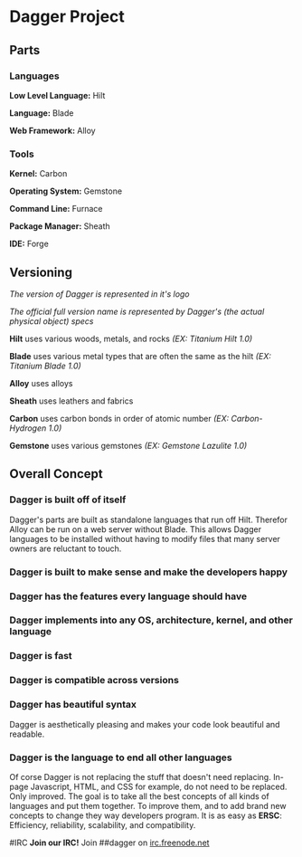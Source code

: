 # Dagger Project

## Parts

### Languages

**Low Level Language:** Hilt

**Language:** Blade

**Web Framework:** Alloy

### Tools

**Kernel:** Carbon

**Operating System:** Gemstone

**Command Line:** Furnace

**Package Manager:** Sheath

**IDE:** Forge

## Versioning

*The version of Dagger is represented in it's logo*

*The official full version name is represented by Dagger's (the actual physical object) specs*

**Hilt** uses various woods, metals, and rocks *(EX: Titanium Hilt 1.0)*

**Blade** uses various metal types that are often the same as the hilt *(EX: Titanium Blade 1.0)*

**Alloy** uses alloys

**Sheath** uses leathers and fabrics

**Carbon** uses carbon bonds in order of atomic number *(EX: Carbon-Hydrogen 1.0)*

**Gemstone** uses various gemstones *(EX: Gemstone Lazulite 1.0)*

## Overall Concept

### Dagger is built off of itself

Dagger's parts are built as standalone languages that run off Hilt. Therefor Alloy can be run on a web server without Blade. This allows Dagger languages to be installed without having to modify files that many server owners are reluctant to touch.

### Dagger is built to make sense and make the developers happy
### Dagger has the features every language should have
### Dagger implements into any OS, architecture, kernel, and other language 
### Dagger is fast
### Dagger is compatible across versions
### Dagger has beautiful syntax
Dagger is aesthetically pleasing and makes your code look beautiful and readable.
### Dagger is the language to end all other languages
Of corse Dagger is not replacing the stuff that doesn't need replacing. In-page Javascript, HTML, and CSS for example, do not need to be replaced. Only improved. The goal is to take all the best concepts of all kinds of languages and put them together. To improve them, and to add brand new concepts to change they way developers program.  It is as easy as **ERSC**: Efficiency, reliability, scalability, and compatibility.

#IRC
**Join our IRC!**
Join ##dagger on [irc.freenode.net](http://webchat.freenode.net/?channels=%23%23dagger&uio=MT11bmRlZmluZWQb1)
